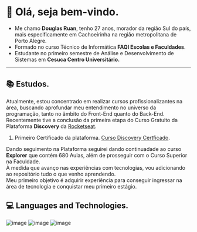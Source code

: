 # 👋 Olá, seja bem-vindo.

* Me chamo **Douglas Ruan**, tenho 27 anos, morador da região Sul do país, mais especificamente em Cachoeirinha na região metropolitana de Porto Alegre.<br>
* Formado no curso Técnico de Informática **FAQI Escolas e Faculdades**.<br> 
* Estudante no primeiro semestre de Análise e Desenvolvimento de Sistemas em **Cesuca Centro Universitário.**<br>
---
## 📚 Estudos.

Atualmente, estou concentrado em realizar cursos profissionalizantes na área, buscando aprofundar meu entendimento no universo da programação, tanto no âmbito do Front-End quanto do Back-End.<br>
Recentemente tive a conclusão da primeira etapa do Curso Gratuito da Plataforma **Discovery** da [Rocketseat](https://www.rocketseat.com.br/).

1. Primeiro Certificado da plataforma. [Curso Discovery Certficado](https://ibb.co/cyKgps1).

Dando seguimento na Plataforma seguirei dando continuadade ao curso **Explorer** que contém 680 Aulas, além de prosseguir com o Curso Superior na Faculdade.<br>
À medida que avanço nas experiências com tecnologias, vou adicionando ao repositório tudo o que venho aprendendo.<br>
Meu primeiro objetivo é adquirir experiência para conseguir ingressar na área de tecnologia e conquistar meu primeiro estágio.

## 💻 Languages ​​and Technologies.
![image](https://img.shields.io/badge/JavaScript-323330?style=for-the-badge&logo=javascript&logoColor=F7DF1E)
![image](https://img.shields.io/badge/HTML5-E34F26?style=for-the-badge&logo=html5&logoColor=white)
![image](https://img.shields.io/badge/Figma-F24E1E?style=for-the-badge&logo=figma&logoColor=white)
